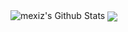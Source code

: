 
<!--
**mexiz/mexiz** is a ✨ _special_ ✨ repository because its `README.md` (this file) appears on your GitHub profile.

Here are some ideas to get you started:

- 🔭 I’m currently working on ...
- 🌱 I’m currently learning ...
- 👯 I’m looking to collaborate on ...
- 🤔 I’m looking for help with ...
- 💬 Ask me about ...
- 📫 How to reach me: ...
- 😄 Pronouns: ...
- ⚡ Fun fact: ...
-->

<img aligin="center" alt="mexiz's Github Stats" src="https://github-readme-stats.vercel.app/api?username=mexiz&theme=dark&show_icons=true" />
<a href="https://github.com/mexiz/mqttclient">
  <img align="center" src="https://github-readme-stats.vercel.app/api/pin/?username=mexiz&repo=mqttclient&theme=dark&show_icons=true" />
</a>

